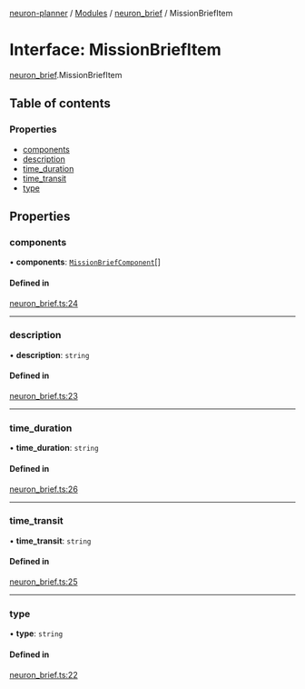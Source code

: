 [neuron-planner](../README.md) / [Modules](../modules.md) / [neuron\_brief](../modules/neuron_brief.md) / MissionBriefItem

# Interface: MissionBriefItem

[neuron_brief](../modules/neuron_brief.md).MissionBriefItem

## Table of contents

### Properties

- [components](neuron_brief.MissionBriefItem.md#components)
- [description](neuron_brief.MissionBriefItem.md#description)
- [time\_duration](neuron_brief.MissionBriefItem.md#time_duration)
- [time\_transit](neuron_brief.MissionBriefItem.md#time_transit)
- [type](neuron_brief.MissionBriefItem.md#type)

## Properties

### components

• **components**: [`MissionBriefComponent`](neuron_brief.MissionBriefComponent.md)[]

#### Defined in

[neuron_brief.ts:24](https://github.com/vtol-neuron/neuron-planner/blob/4fe8ba4/src/js/neuron_brief.ts#L24)

___

### description

• **description**: `string`

#### Defined in

[neuron_brief.ts:23](https://github.com/vtol-neuron/neuron-planner/blob/4fe8ba4/src/js/neuron_brief.ts#L23)

___

### time\_duration

• **time\_duration**: `string`

#### Defined in

[neuron_brief.ts:26](https://github.com/vtol-neuron/neuron-planner/blob/4fe8ba4/src/js/neuron_brief.ts#L26)

___

### time\_transit

• **time\_transit**: `string`

#### Defined in

[neuron_brief.ts:25](https://github.com/vtol-neuron/neuron-planner/blob/4fe8ba4/src/js/neuron_brief.ts#L25)

___

### type

• **type**: `string`

#### Defined in

[neuron_brief.ts:22](https://github.com/vtol-neuron/neuron-planner/blob/4fe8ba4/src/js/neuron_brief.ts#L22)
